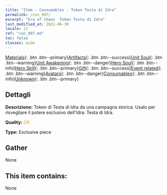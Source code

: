 ```yaml
---
title: "Item - Consumables - Token Testa di Idra"
permalink: /con_997/
excerpt: "Era of Chaos  Token Testa di Idra"
last_modified_at: 2021-06-30
locale: it
ref: "con_997.md"
toc: false
classes: wide
---
```

 [Materials](/ItemsIT/){: .btn .btn--primary}[Artifacts](/ItemsIT/Artifacts/){: .btn .btn--success}[Unit Soul](/ItemsIT/UnitSoul/){: .btn .btn--warning}[Unit Awakening](/ItemsIT/UnitAwakening/){: .btn .btn--danger}[Hero Soul](/ItemsIT/HeroSoul/){: .btn .btn--info}[Hero Skill](/ItemsIT/HeroSkill/){: .btn .btn--primary}[Gift](/ItemsIT/Gift/){: .btn .btn--success}[Event related](/ItemsIT/Events/){: .btn .btn--warning}[Avatars](/ItemsIT/Avatars/){: .btn .btn--danger}[Consumables](/ItemsIT/Consumables/){: .btn .btn--info}[Unknown](/ItemsIT/Unknown/){: .btn .btn--primary}

## Dettagli
 **Descrizione:** Token di Testa di Idra da una campagna storica. Usalo per risvegliare il potere esclusivo dell'Idra: Testa di Idra.

 **Quality:** <span style="color: #FF8C00">OK</span>

 **Type:** Exclusive piece

## Gather

  None

## This item contains:

  None

